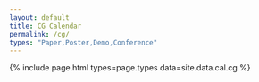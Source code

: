 ```yaml
---
layout: default
title: CG Calendar
permalink: /cg/
types: "Paper,Poster,Demo,Conference"
---
```


{% include page.html
  types=page.types
  data=site.data.cal.cg
%}
